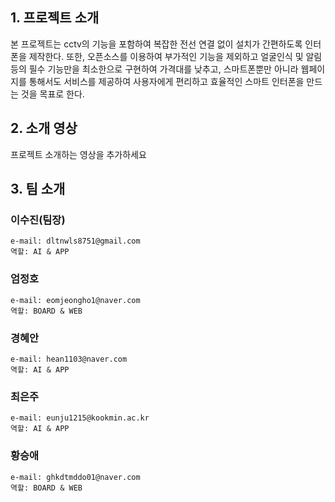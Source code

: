 ## 1. 프로젝트 소개

 본 프로젝트는 cctv의 기능을 포함하여 복잡한 전선 연결 없이 설치가 간편하도록 인터폰을 제작한다. 또한, 오픈소스를 이용하여 부가적인 기능을 제외하고 얼굴인식 및 알림 등의 필수 기능만을 최소한으로 구현하여 가격대를 낮추고, 스마트폰뿐만 아니라 웹페이지를 통해서도 서비스를 제공하여 사용자에게 편리하고 효율적인 스마트 인터폰을 만드는 것을 목표로 한다.

## 2. 소개 영상

프로젝트 소개하는 영상을 추가하세요

## 3. 팀 소개


### 이수진(팀장)
```
e-mail: dltnwls8751@gmail.com
역할: AI & APP
```

### 엄정호
```
e-mail: eomjeongho1@naver.com
역할: BOARD & WEB
```

### 경혜안
```
e-mail: hean1103@naver.com 
역할: AI & APP
```

### 최은주
```
e-mail: eunju1215@kookmin.ac.kr 
역할: AI & APP
```

### 황승애
```
e-mail: ghkdtmddo01@naver.com
역할: BOARD & WEB
```


